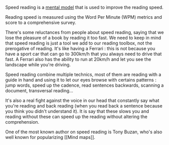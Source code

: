 Speed reading is a [mental model](mental%20models.md) that is used to improve the reading speed. 

Reading speed is measured using the Word Per Minute (WPM) metrics and score to a comprehensive survey. 

There's some reluctances from people about speed reading, saying that we lose the pleasure of a book by reading it too fast. We need to keep in mind that speed reading is just a tool we add to our reading toolbox, not the prerogative of reading. It's like having a Ferrari : this is not because you have a sport car that can go to 300km/h that you always need to drive that fast. A Ferrari also has the ability to run at 20km/h and let you see the landscape while you're driving. 

Speed reading combine multiple technics, most of them are reading with a guide in hand and using it to let our eyes browse with certains patterns : jump words, speed up the cadence, read sentences backwards, scanning a document, transversal reading... 

It's also a real fight against the voice in our head that constantly say what you're reading and back reading (when you read back a sentence because you think you didn't understand it). It is say that these slows you and reading without these can speed up the reading without altering the comprehension. 

One of the most known author on speed reading is Tony Buzan, who's also well known for popularizing [[Mind maps]].


